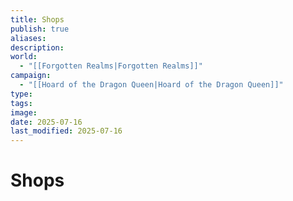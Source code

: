 ```yaml
---
title: Shops
publish: true
aliases: 
description: 
world:
  - "[[Forgotten Realms|Forgotten Realms]]"
campaign:
  - "[[Hoard of the Dragon Queen|Hoard of the Dragon Queen]]"
type: 
tags: 
image: 
date: 2025-07-16
last_modified: 2025-07-16
---
```

# Shops